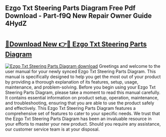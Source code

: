 ## Ezgo Txt Steering Parts Diagram Free Pdf Download - Part-f9Q New Repair Owner Guide 4HydZ

# <h2><a href="http://dfse70.blite.top/?on=Ezgo+Txt+Steering+Parts+Diagram">🔗Download New 👉🔴 Ezgo Txt Steering Parts Diagram</a></h2>

[![Ezgo Txt Steering Parts Diagram download](https://i.imgur.com/lujVjoI.png)](http://dfse70.blite.top/?on=Ezgo+Txt+Steering+Parts+Diagram)
Greetings and welcome to the user manual for your newly synced Ezgo Txt Steering Parts Diagram. This manual is specifically designed to help you get the most out of your product by providing a thorough explanation of its features, setup, usage, maintenance, and problem-solving. Before you begin using your Ezgo Txt Steering Parts Diagram, please take a moment to read this manual carefully. It contains essential information on product setup, operation, maintenance, and troubleshooting, ensuring that you are able to use the product safely and effectively. This Ezgo Txt Steering Parts Diagram features a comprehensive set of features to cater to your specific needs. We trust that the Ezgo Txt Steering Parts Diagram has been an invaluable resource in your efforts to master your new product. Should you require any assistance, our customer service team is at your disposal.
